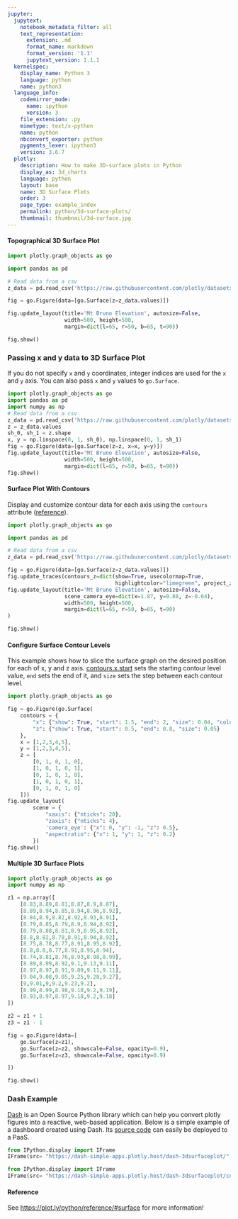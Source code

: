 ```yaml
---
jupyter:
  jupytext:
    notebook_metadata_filter: all
    text_representation:
      extension: .md
      format_name: markdown
      format_version: '1.1'
      jupytext_version: 1.1.1
  kernelspec:
    display_name: Python 3
    language: python
    name: python3
  language_info:
    codemirror_mode:
      name: ipython
      version: 3
    file_extension: .py
    mimetype: text/x-python
    name: python
    nbconvert_exporter: python
    pygments_lexer: ipython3
    version: 3.6.7
  plotly:
    description: How to make 3D-surface plots in Python
    display_as: 3d_charts
    language: python
    layout: base
    name: 3D Surface Plots
    order: 3
    page_type: example_index
    permalink: python/3d-surface-plots/
    thumbnail: thumbnail/3d-surface.jpg
---
```


#### Topographical 3D Surface Plot

```python
import plotly.graph_objects as go

import pandas as pd

# Read data from a csv
z_data = pd.read_csv('https://raw.githubusercontent.com/plotly/datasets/master/api_docs/mt_bruno_elevation.csv')

fig = go.Figure(data=[go.Surface(z=z_data.values)])

fig.update_layout(title='Mt Bruno Elevation', autosize=False,
                  width=500, height=500,
                  margin=dict(l=65, r=50, b=65, t=90))

fig.show()
```

### Passing x and y data to 3D Surface Plot

If you do not specify `x` and `y` coordinates, integer indices are used for the `x` and `y` axis. You can also pass `x` and `y` values to `go.Surface`. 

```python
import plotly.graph_objects as go
import pandas as pd
import numpy as np
# Read data from a csv
z_data = pd.read_csv('https://raw.githubusercontent.com/plotly/datasets/master/api_docs/mt_bruno_elevation.csv')
z = z_data.values
sh_0, sh_1 = z.shape
x, y = np.linspace(0, 1, sh_0), np.linspace(0, 1, sh_1)
fig = go.Figure(data=[go.Surface(z=z, x=x, y=y)])
fig.update_layout(title='Mt Bruno Elevation', autosize=False,
                  width=500, height=500,
                  margin=dict(l=65, r=50, b=65, t=90))
fig.show()
```


#### Surface Plot With Contours


Display and customize contour data for each axis using the `contours` attribute ([reference](plot.ly/python/reference/#surface-contours)).

```python
import plotly.graph_objects as go

import pandas as pd

# Read data from a csv
z_data = pd.read_csv('https://raw.githubusercontent.com/plotly/datasets/master/api_docs/mt_bruno_elevation.csv')

fig = go.Figure(data=[go.Surface(z=z_data.values)])
fig.update_traces(contours_z=dict(show=True, usecolormap=True,
                                  highlightcolor="limegreen", project_z=True))
fig.update_layout(title='Mt Bruno Elevation', autosize=False,
                  scene_camera_eye=dict(x=1.87, y=0.88, z=-0.64),
                  width=500, height=500,
                  margin=dict(l=65, r=50, b=65, t=90)
)

fig.show()
```
#### Configure Surface Contour Levels
This example shows how to slice the surface graph on the desired position for each of x, y and z axis. [contours.x.start](https://plot.ly/python/reference/#surface-contours-x-start) sets the starting contour level value, `end` sets the end of it, and `size` sets the step between each contour level. 

```python
import plotly.graph_objects as go

fig = go.Figure(go.Surface(
    contours = {
        "x": {"show": True, "start": 1.5, "end": 2, "size": 0.04, "color":"white"},
        "z": {"show": True, "start": 0.5, "end": 0.8, "size": 0.05}
    },
    x = [1,2,3,4,5],
    y = [1,2,3,4,5],
    z = [
        [0, 1, 0, 1, 0],
        [1, 0, 1, 0, 1],
        [0, 1, 0, 1, 0],
        [1, 0, 1, 0, 1],
        [0, 1, 0, 1, 0]
    ]))
fig.update_layout(
        scene = {
            "xaxis": {"nticks": 20},
            "zaxis": {"nticks": 4},
            'camera_eye': {"x": 0, "y": -1, "z": 0.5},
            "aspectratio": {"x": 1, "y": 1, "z": 0.2}
        })
fig.show()
```
#### Multiple 3D Surface Plots

```python
import plotly.graph_objects as go
import numpy as np

z1 = np.array([
    [8.83,8.89,8.81,8.87,8.9,8.87],
    [8.89,8.94,8.85,8.94,8.96,8.92],
    [8.84,8.9,8.82,8.92,8.93,8.91],
    [8.79,8.85,8.79,8.9,8.94,8.92],
    [8.79,8.88,8.81,8.9,8.95,8.92],
    [8.8,8.82,8.78,8.91,8.94,8.92],
    [8.75,8.78,8.77,8.91,8.95,8.92],
    [8.8,8.8,8.77,8.91,8.95,8.94],
    [8.74,8.81,8.76,8.93,8.98,8.99],
    [8.89,8.99,8.92,9.1,9.13,9.11],
    [8.97,8.97,8.91,9.09,9.11,9.11],
    [9.04,9.08,9.05,9.25,9.28,9.27],
    [9,9.01,9,9.2,9.23,9.2],
    [8.99,8.99,8.98,9.18,9.2,9.19],
    [8.93,8.97,8.97,9.18,9.2,9.18]
])

z2 = z1 + 1
z3 = z1 - 1

fig = go.Figure(data=[
    go.Surface(z=z1),
    go.Surface(z=z2, showscale=False, opacity=0.9),
    go.Surface(z=z3, showscale=False, opacity=0.9)

])

fig.show()
```

### Dash Example


[Dash](https://plot.ly/products/dash/) is an Open Source Python library which can help you convert plotly figures into a reactive, web-based application. Below is a simple example of a dashboard created using Dash. Its [source code](https://github.com/plotly/simple-example-chart-apps/tree/master/dash-3dsurfaceplot) can easily be deployed to a PaaS.

```python
from IPython.display import IFrame
IFrame(src= "https://dash-simple-apps.plotly.host/dash-3dsurfaceplot/", width="100%", height=950 ,frameBorder="0")
```

```python
from IPython.display import IFrame
IFrame(src= "https://dash-simple-apps.plotly.host/dash-3dsurfaceplot/code", width="100%", height=500 ,frameBorder="0")
```

#### Reference


See https://plot.ly/python/reference/#surface for more information!
